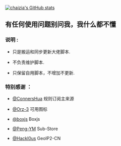 [![chaizia's GitHub stats](https://github-readme-stats.vercel.app/api?username=chaizia&show_icons=true&count_private=true&icon_color=008080&text_color=00AEFF&bg_color=27282200)](https://github.com/chaizia)
## 有任何使用问题别问我，我什么都不懂
### 说明 :

* 只是搬运和同步更新大佬脚本.

* 不负责维护脚本.

* 只保留自用脚本，不增加不更新.

### 特别感谢 ：

* [@ConnersHua](https://github.com/DivineEngine/Profiles/tree/master) 规则订阅主来源

* [@Orz-3](https://github.com/Orz-3/mini) 可用图标

* [@boxjs](https://chavyleung.gitbook.io/boxjs/) Boxjs

* [@Peng-YM](https://github.com/Peng-YM/Sub-Store/tree/master/config) Sub-Store

* [@Hackl0us](https://github.com/Hackl0us/GeoIP2-CN) GeoIP2-CN




